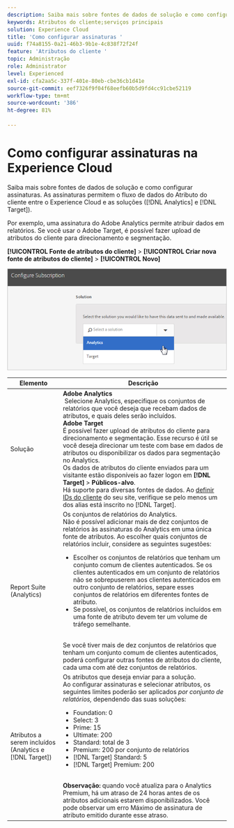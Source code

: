 ```yaml
---
description: Saiba mais sobre fontes de dados de solução e como configurar assinaturas. As assinaturas permitem que os dados do Atributo do cliente fluam entre o Experience Cloud e as soluções (Analytics e Target).
keywords: Atributos do cliente;serviços principais
solution: Experience Cloud
title: 'Como configurar assinaturas '
uuid: f74a8155-0a21-46b3-9b1e-4c838f72f24f
feature: 'Atributos do cliente '
topic: Administração
role: Administrator
level: Experienced
exl-id: cfa2aa5c-337f-401e-80eb-cbe36cb1d41e
source-git-commit: eef7326f9f04f68eefb60b5d9fd4cc91cbe52119
workflow-type: tm+mt
source-wordcount: '386'
ht-degree: 81%

---
```


# Como configurar assinaturas na Experience Cloud

Saiba mais sobre fontes de dados de solução e como configurar assinaturas. As assinaturas permitem o fluxo de dados do Atributo do cliente entre o Experience Cloud e as soluções ([!DNL Analytics] e [!DNL Target]).

Por exemplo, uma assinatura do Adobe Analytics permite atribuir dados em relatórios. Se você usar o Adobe Target, é possível fazer upload de atributos do cliente para direcionamento e segmentação.

**[!UICONTROL Fonte de atributos do cliente]** > **[!UICONTROL Criar nova fonte de atributos do cliente]** > **[!UICONTROL Novo]**

![](assets/configure_subscription_page.png)

| Elemento | Descrição |
|--- |--- |
| Solução | **Adobe Analytics**<br> Selecione Analytics, especifique os conjuntos de relatórios que você deseja que recebam dados de atributos, e quais deles serão incluídos.<br>**Adobe Target**<br>&#x200B;É possível fazer upload de atributos do cliente para direcionamento e segmentação. Esse recurso é útil se você deseja direcionar um teste com base em dados de atributos ou disponibilizar os dados para segmentação no Analytics.<br>Os dados de atributos do cliente enviados para um visitante estão disponíveis ao fazer logon em  **[!DNL Target]** >  **Públicos-alvo**.<br>Há suporte para diversas fontes de dados. Ao [definir IDs do cliente](core-services.md) do seu site, verifique se pelo menos um dos alias está inscrito no [!DNL Target]. |
| Report Suite (Analytics) | Os conjuntos de relatórios do Analytics.<br>Não é possível adicionar mais de dez conjuntos de relatórios às assinaturas do Analytics em uma única fonte de atributos. Ao escolher quais conjuntos de relatórios incluir, considere as seguintes sugestões:<ul><li>Escolher os conjuntos de relatórios que tenham um conjunto comum de clientes autenticados. Se os clientes autenticados em um conjunto de relatórios não se sobrepuserem aos clientes autenticados em outro conjunto de relatórios, separe esses conjuntos de relatórios em diferentes fontes de atributo.</li><li>Se possível, os conjuntos de relatórios incluídos em uma fonte de atributo devem ter um volume de tráfego semelhante.</li></ul><br>Se você tiver mais de dez conjuntos de relatórios que tenham um conjunto comum de clientes autenticados, poderá configurar outras fontes de atributos do cliente, cada uma com até dez conjuntos de relatórios. |
| Atributos a serem incluídos (Analytics e [!DNL Target]) | Os atributos que deseja enviar para a solução. <br>Ao configurar assinaturas e selecionar atributos, os seguintes limites poderão ser aplicados _por conjunto de relatórios,_ dependendo das suas soluções:<ul><li>Foundation: 0</li><li>Select: 3</li><li>Prime: 15</li><li>Ultimate: 200</li><li>Standard: total de 3</li><li>Premium: 200 por conjunto de relatórios</li><li>[!DNL Target] Standard: 5</li><li>[!DNL Target] Premium: 200</li></ul><br>**Observação:** quando você atualiza para o Analytics Premium, há um atraso de 24 horas antes de os atributos adicionais estarem disponibilizados. Você pode observar um erro Máximo de assinatura de atributo emitido durante esse atraso. |
